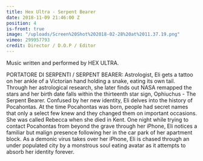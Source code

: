 ```yaml
---
title: Hex Ultra - Serpent Bearer
date: 2018-11-09 21:46:00 Z
position: 4
is-front: true
image: "/uploads/Screen%20Shot%202018-02-28%20at%2011.37.19.png"
vimeo: 299957793
credit: Director / D.O.P / Editor
---
```


Music written and performed by HEX ULTRA. 

PORTATORE DI SERPENTI / SERPENT BEARER: Astrologist, Eli gets a tattoo on her ankle of a Victorian hand holding a snake, eating its own tail. Through her astrological research, she later finds out NASA remapped the stars and her birth date falls within the thirteenth star sign, Ophiuchus - The Serpent Bearer. Confused by her new identity, Eli delves into the history of Pocahontas. At the time Pocahontas was born, people had secret names that only a select few knew and they changed them on important occasions. She was called Rebecca when she died in Kent. One night while trying to contact Pocahontas from beyond the grave through her iPhone, Eli notices a familiar but malign presence following her in the car park of her apartment block. As a demonic virus takes over her iPhone, Eli is chased through an under populated city by a monstrous soul eating avatar as it attempts to absorb her identity forever. 